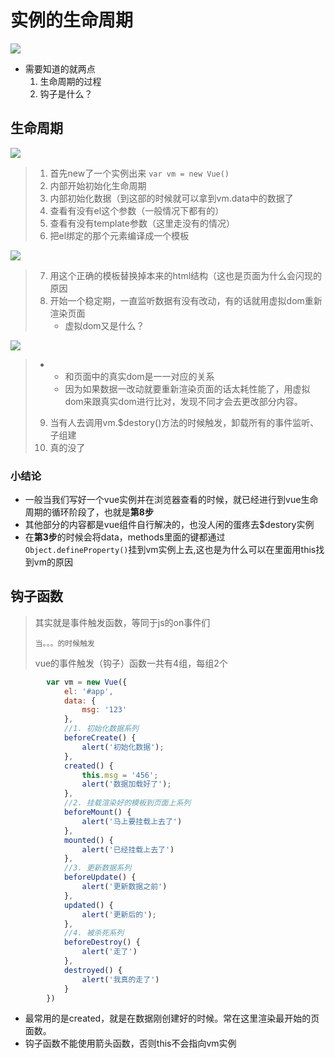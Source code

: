 # 实例的生命周期

![](md-imgs/生命周期.png)

- 需要知道的就两点
  1. 生命周期的过程
  2. 钩子是什么？

## 生命周期

![](md-imgs/生命周期02.png)

> 1. 首先new了一个实例出来	`var vm = new Vue()`
> 2. 内部开始初始化生命周期
> 3. 内部初始化数据（到这部的时候就可以拿到vm.data中的数据了
> 4. 查看有没有el这个参数（一般情况下都有的）
> 5. 查看有没有template参数（这里走没有的情况）
> 6. 把el绑定的那个元素编译成一个模板

![](md-imgs/生命周期03.png)

> 7. 用这个正确的模板替换掉本来的html结构（这也是页面为什么会闪现的原因
> 8. 开始一个稳定期，一直监听数据有没有改动，有的话就用虚拟dom重新渲染页面
>    - 虚拟dom又是什么？

![](md-imgs/虚拟dom.png)

>  - ​
>    - 和页面中的真实dom是一一对应的关系
>    - 因为如果数据一改动就要重新渲染页面的话太耗性能了，用虚拟dom来跟真实dom进行比对，发现不同才会去更改部分内容。
>
>  9. 当有人去调用vm.$destory()方法的时候触发，卸载所有的事件监听、子组建
>  10. 真的没了

### 小结论

+ 一般当我们写好一个vue实例并在浏览器查看的时候，就已经进行到vue生命周期的循环阶段了，也就是**第8步**
+ 其他部分的内容都是vue组件自行解决的，也没人闲的蛋疼去$destory实例
+ 在**第3步**的时候会将data，methods里面的键都通过`Object.defineProperty()`挂到vm实例上去,这也是为什么可以在里面用this找到vm的原因

## 钩子函数

> 其实就是事件触发函数，等同于js的on事件们
>
> `当。。。的时候触发`
>
> vue的事件触发（钩子）函数一共有4组，每组2个

```js
		var vm = new Vue({
            el: '#app',
            data: {
                msg: '123'
            },
            //1. 初始化数据系列
            beforeCreate() {
                alert('初始化数据');
            },
            created() {
                this.msg = '456';
                alert('数据加载好了');
            },
            //2. 挂载渲染好的模板到页面上系列
            beforeMount() {
                alert('马上要挂载上去了')
            },
            mounted() {
                alert('已经挂载上去了')
            },
            //3. 更新数据系列
            beforeUpdate() {
                alert('更新数据之前')
            },
            updated() {
                alert('更新后的');
            },
            //4. 被杀死系列
            beforeDestroy() {
                alert('走了')
            },
            destroyed() {
                alert('我真的走了')
            }
        })
```

- 最常用的是created，就是在数据刚创建好的时候。常在这里渲染最开始的页面数。
- 钩子函数不能使用箭头函数，否则this不会指向vm实例



















